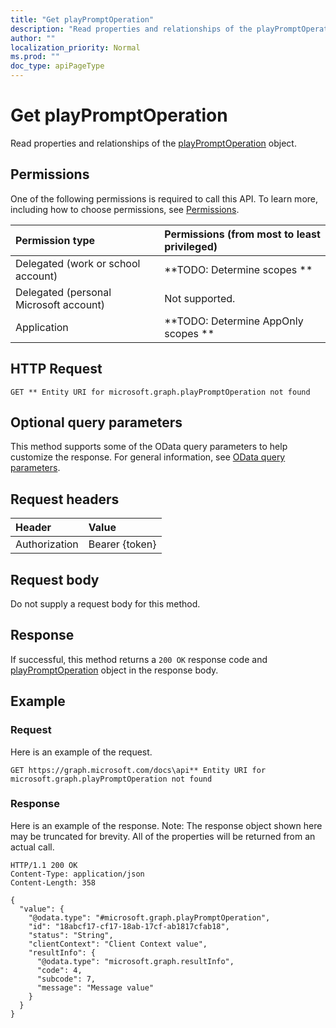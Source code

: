 ```yaml
---
title: "Get playPromptOperation"
description: "Read properties and relationships of the playPromptOperation object."
author: ""
localization_priority: Normal
ms.prod: ""
doc_type: apiPageType
---
```


# Get playPromptOperation

Read properties and relationships of the [playPromptOperation](../resources/playpromptoperation.md) object.

## Permissions
One of the following permissions is required to call this API. To learn more, including how to choose permissions, see [Permissions](/concepts/permissions-reference.md).

|Permission type|Permissions (from most to least privileged)|
|:---|:---|
|Delegated (work or school account)|**TODO: Determine scopes **|
|Delegated (personal Microsoft account)|Not supported.|
|Application|**TODO: Determine AppOnly scopes **|

## HTTP Request
<!-- {
  "blockType": "ignored"
}
-->
``` http
GET ** Entity URI for microsoft.graph.playPromptOperation not found
```

## Optional query parameters
This method supports some of the OData query parameters to help customize the response. For general information, see [OData query parameters](/graph/query-parameters).

## Request headers
|Header|Value|
|:---|:---|
|Authorization|Bearer {token}|

## Request body
Do not supply a request body for this method.

## Response
If successful, this method returns a `200 OK` response code and [playPromptOperation](../resources/playpromptoperation.md) object in the response body.

## Example

### Request
Here is an example of the request.
<!-- {
  "blockType": "request",
  "name": "get_playpromptoperation"
}
-->
``` http
GET https://graph.microsoft.com/docs\api** Entity URI for microsoft.graph.playPromptOperation not found
```

### Response
Here is an example of the response. Note: The response object shown here may be truncated for brevity. All of the properties will be returned from an actual call.
<!-- {
  "blockType": "response",
  "truncated": true,
  "@odata.type": "microsoft.graph.playPromptOperation"
}
-->
``` http
HTTP/1.1 200 OK
Content-Type: application/json
Content-Length: 358

{
  "value": {
    "@odata.type": "#microsoft.graph.playPromptOperation",
    "id": "18abcf17-cf17-18ab-17cf-ab1817cfab18",
    "status": "String",
    "clientContext": "Client Context value",
    "resultInfo": {
      "@odata.type": "microsoft.graph.resultInfo",
      "code": 4,
      "subcode": 7,
      "message": "Message value"
    }
  }
}
```

